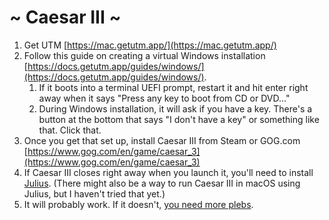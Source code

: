 # ~ Caesar III ~

1. Get UTM [https://mac.getutm.app/](https://mac.getutm.app/)
1. Follow this guide on creating a virtual Windows installation [https://docs.getutm.app/guides/windows/](https://docs.getutm.app/guides/windows/).
   1. If it boots into a terminal UEFI prompt, restart it and hit enter right away when it says "Press any key to boot from CD or DVD..."
   1. During Windows installation, it will ask if you have a key. There's a button at the bottom that says "I don't have a key" or something like that. Click that.
1. Once you get that set up, install Caesar III from Steam or GOG.com [https://www.gog.com/en/game/caesar_3](https://www.gog.com/en/game/caesar_3)
2. If Caesar III closes right away when you launch it, you'll need to install [Julius](https://github.com/bvschaik/julius/wiki/Running-Julius-on-Windows). (There might also be a way to run Caesar III in macOS using Julius, but I haven't tried that yet.)
3. It will probably work. If it doesn't, [you need more plebs](https://www.youtube.com/watch?v=S0t3XuiYWGA).
